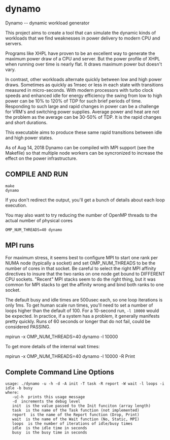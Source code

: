 # dynamo
Dynamo -- dynamic workload generator

This project aims to create a tool that can simulate the dynamic kinds of
workloads that we find weaknesses in power delivery to modern CPU and servers.

Programs like XHPL have proven to be an excellent way to generate the maximum
power draw of a CPU and server.  But the power profile of XHPL when running
over time is nearly flat.  It draws maximum power but doesn't vary.

In contrast, other workloads alternate quickly between low and high power
draws.  Sometimes as quickly as 1msec or less in each state with transitions
measured in micro-seconds.  With modern processors with turbo clock speeds and
enhanced idle for energy efficiency the swing from low to high power can be 10%
to 120% of TDP for such brief periods of time.  Responding to such large and
rapid changes in power can be a challenge for VRM's and switching power
supplies.  Average power and heat are not the problem as the average can be
30-50% of TDP.  It is the rapid changes and short durations.

This executable aims to produce these same rapid transitions between idle and
high power states.

As of Aug 14, 2018 Dynamo can be compiled with MPI support (see the Makefile) so
that multiple node workers can be syncronized to increase the effect on the power
infrastructure. 

## COMPILE AND RUN

```
make
dynamo
```

If you don't redirect the output, you'll get a bunch of details about each loop execution.

You may also want to try reducing the number of OpenMP threads to the actual number of physical cores

```
OMP_NUM_THREADS=40 dynamo
```

## MPI runs

For maximum stress, it seems best to configure MPI to start one rank per NUMA
node (typically a socket) and set OMP_NUM_THREADS to be the number of cores in
that socket.  Be careful to select the right MPI affinity directives to insure
that the two ranks on one node get bound to DIFFERENT CPU sockets.  "Recent"
MPI stacks seem to do the right thing, but it was common for MPI stacks to get
the affinity wrong and bind both ranks to one socket.

The default busy and idle times are 500usec each, so one loop iterations is
only 1ms.  To get human scale run times, you'll need to set a number of loops
higher than the default of 100.  For a 10-second run, `-l 10000` would be
expected.  In practice, if a system has a problem, it generally manifests
pretty quickly.  Runs of 60 seconds or longer that do not fail, could be
considered PASSING.

mpirun -x OMP_NUM_THREADS=40 dynamo -l 10000

To get more details of the internal wait times:

mpirun -x OMP_NUM_THREADS=40 dynamo -l 10000 -R Print

## Complete Command Line Options

```
usage: ./dynamo -u -h -d -A init -T task -R report -W wait -l loops -i idle -b busy
where:
   -u|-h  prints this usage message
   -d  increments the debug level
   init  is the value passed to the Init funciton (array length)
   task  is the name of the Task function (not implemented)
   report  is the name of the Report function (Drop, Print)
   wait  is the name of the Wait function (No, Static, MPI)
   loops  is the number of iterations of idle/busy times
   idle  is the idle time in seconds
   busy  is the busy time in seconds
```
